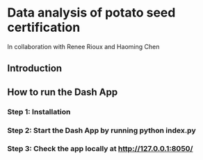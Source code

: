 # Data analysis of potato seed certification

In collaboration with Renee Rioux and Haoming Chen


## Introduction

## How to run the Dash App

### Step 1: Installation

### Step 2: Start the Dash App by running python index.py

### Step 3: Check the app locally at http://127.0.0.1:8050/





